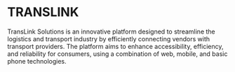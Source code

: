 # TRANSLINK
TransLink Solutions is an innovative platform designed to streamline the logistics and transport industry by efficiently connecting vendors with transport providers. The platform aims to enhance accessibility, efficiency, and reliability for consumers, using a combination of web, mobile, and basic phone technologies.
